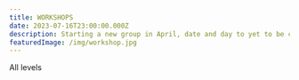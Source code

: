 ```yaml
---
title: WORKSHOPS
date: 2023-07-16T23:00:00.000Z
description: Starting a new group in April, date and day to yet to be confirmed.
featuredImage: /img/workshop.jpg
---
```

A﻿ll levels